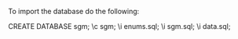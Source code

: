 To import the database do the following:

CREATE DATABASE sgm;
\c sgm;
\i enums.sql;
\i sgm.sql;
\i data.sql;
